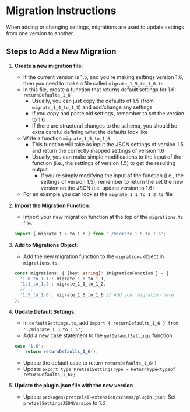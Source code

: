 # Migration Instructions

When adding or changing settings, migrations are used to update settings from one version to another.

## Steps to Add a New Migration

1. **Create a new migration file**:

   - If the current version is 1.5, and you're making settings version 1.6, then you need to make a file called `migrate_1_5_to_1_6.ts`
   - In this file, create a function that returns default settings for 1.6: `returnDefaults_1_6`
     - Usually, you can just copy the defaults of 1.5 (from `migrate_1_4_to_1_5`) and add/change any settings
     - If you copy and paste old settings, remember to set the version to 1.6
     - If there are structural changes to the schema, you should be extra careful defining what the defaults look like
   - Write a function `migrate_1_5_to_1_6`
     - This function will take as input the JSON settings of version 1.5 and return the correctly mapped settings of version 1.6
     - Usually, you can make simple modifications to the input of the function (i.e., the settings of version 1.5) to get the resulting output
       - If you're simply modifying the input of the function (i.e., the settings of version 1.5), remember to return the set the new version on the JSON (i.e. update version to 1.6)
   - For an example you can look at the `migrate_1_1_to_1_2.ts` file

2. **Import the Migration Function**:

   - Import your new migration function at the top of the `migrations.ts` file.

   ```typescript
   import { migrate_1_5_to_1_6 } from './migrate_1_5_to_1_6';
   ```

3. **Add to Migrations Object**:

   - Add the new migration function to the `migrations` object in `migrations.ts`.

   ```typescript
   const migrations: { [key: string]: IMigrationFunction } = {
     '1.0_to_1.1': migrate_1_0_to_1_1,
     '1.1_to_1.2': migrate_1_1_to_1_2,
     // ...
     '1.5_to_1.6': migrate_1_5_to_1_6 // Add your migration here
   };
   ```

4. **Update Default Settings**:

   - In `defaultSettings.ts`, add `import { returnDefaults_1_6 } from './migrate_1_5_to_1_6'`;
   - Add a new case statement to the `getDefaultSettings` function

   ```typescript
   case '1.6':
       return returnDefaults_1_6();
   ```

   - Update the default case to return `returnDefaults_1_6()`
   - Update `export type PretzelSettingsType = ReturnType<typeof returnDefaults_1_6>;`

5. **Update the plugin.json file with the new version**
   - Update `packages/pretzelai-extension/schema/plugin.json`: Set `pretzelSettingsJSONVersion` to 1.6
